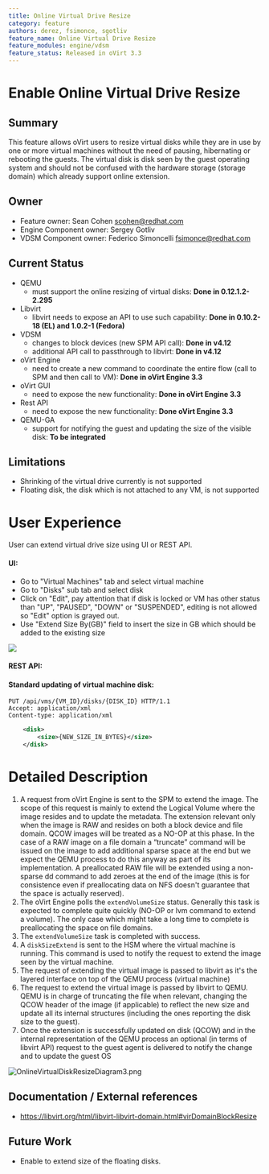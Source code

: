 ```yaml
---
title: Online Virtual Drive Resize
category: feature
authors: derez, fsimonce, sgotliv
feature_name: Online Virtual Drive Resize
feature_modules: engine/vdsm
feature_status: Released in oVirt 3.3
---
```


# Enable Online Virtual Drive Resize

## Summary

This feature allows oVirt users to resize virtual disks while they are in use by one or more virtual machines without the need of pausing, hibernating or rebooting the guests. The virtual disk is disk seen by the guest operating system and should not be confused with the hardware storage (storage domain) which already support online extension.

## Owner

*   Feature owner: Sean Cohen <scohen@redhat.com>
*   Engine Component owner: Sergey Gotliv
*   VDSM Component owner: Federico Simoncelli <fsimonce@redhat.com>

## Current Status

*   QEMU
    -   must support the online resizing of virtual disks: **Done in 0.12.1.2-2.295**
*   Libvirt
    -   libvirt needs to expose an API to use such capability: **Done in 0.10.2-18 (EL) and 1.0.2-1 (Fedora)**
*   VDSM
    -   changes to block devices (new SPM API call): **Done in v4.12**
    -   additional API call to passthrough to libvirt: **Done in v4.12**
*   oVirt Engine
    -   need to create a new command to coordinate the entire flow (call to SPM and then call to VM): **Done in oVirt Engine 3.3**
*   oVirt GUI
    -   need to expose the new functionality: **Done in oVirt Engine 3.3**
*   Rest API
    -   need to expose the new functionality: **Done oVirt Engine 3.3**
*   QEMU-GA
    -   support for notifying the guest and updating the size of the visible disk: **To be integrated**

## Limitations

*   Shrinking of the virtual drive currently is not supported
*   Floating disk, the disk which is not attached to any VM, is not supported

# User Experience

User can extend virtual drive size using UI or REST API.

#### UI:

*   Go to "Virtual Machines" tab and select virtual machine
*   Go to "Disks" sub tab and select disk
*   Click on "Edit", pay attention that if disk is locked or VM has other status than "UP", "PAUSED", "DOWN" or "SUSPENDED", editing is not allowed so "Edit" option is grayed out.
*   Use "Extend Size By(GB)" field to insert the size in GB which should be added to the existing size

![](/images/wiki/OnlineVirtualDiskResizeDiagram4.png)

#### REST API:

#### Standard updating of virtual machine disk:

```
PUT /api/vms/{VM_ID}/disks/{DISK_ID} HTTP/1.1
Accept: application/xml
Content-type: application/xml
```

```xml
    <disk>
        <size>{NEW_SIZE_IN_BYTES}</size>
    </disk>
```
# Detailed Description

1.  A request from oVirt Engine is sent to the SPM to extend the image. The scope of this request is mainly to extend the Logical Volume where the image resides and to update the metadata. The extension relevant only when the image is RAW and resides on both a block device and file domain. QCOW images will be treated as a NO-OP at this phase. In the case of a RAW image on a file domain a “truncate” command will be issued on the image to add additional sparse space at the end but we expect the QEMU process to do this anyway as part of its implementation. A preallocated RAW file will be extended using a non-sparse dd command to add zeroes at the end of the image (this is for consistence even if preallocating data on NFS doesn't guarantee that the space is actually reserved).
2.  The oVirt Engine polls the `extendVolumeSize` status. Generally this task is expected to complete quite quickly (NO-OP or lvm command to extend a volume). The only case which might take a long time to complete is preallocating the space on file domains.
3.  The `extendVolumeSize` task is completed with success.
4.  A `diskSizeExtend` is sent to the HSM where the virtual machine is running. This command is used to notify the request to extend the image seen by the virtual machine.
5.  The request of extending the virtual image is passed to libvirt as it's the layered interface on top of the QEMU process (virtual machine)
6.  The request to extend the virtual image is passed by libvirt to QEMU. QEMU is in charge of truncating the file when relevant, changing the QCOW header of the image (if applicable) to reflect the new size and update all its internal structures (including the ones reporting the disk size to the guest).
7.  Once the extension is successfully updated on disk (QCOW) and in the internal representation of the QEMU process an optional (in terms of libvirt API) request to the guest agent is delivered to notify the change and to update the guest OS

![`OnlineVirtualDiskResizeDiagram3.png`](/images/wiki/OnlineVirtualDiskResizeDiagram3.png)

## Documentation / External references

*   <https://libvirt.org/html/libvirt-libvirt-domain.html#virDomainBlockResize>


## Future Work

*   Enable to extend size of the floating disks.

